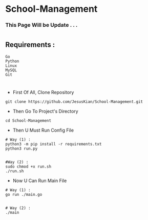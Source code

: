 # School-Management
### This Page Will be Update . . .

#

## Requirements :
```
Go
Python
Linux
MySQL
Git
```

#
- First Of All, Clone Repository
```
git clone https://github.com/JesusKian/School-Management.git
```

- Then Go To Project's Directory
```
cd School-Management
```


- Then U Must Run Config File
```
# Way (1) :
python3 -m pip install -r requirements.txt
python3 run.py


#Way (2) :
sudo chmod +x run.sh
./run.sh
```

- Now U Can Run Main File
```
# Way (1) :
go run ./main.go


# Way (2) :
./main
```
